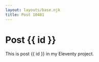 ```yaml
---
layout: layouts/base.njk
title: Post 10481
---
```


# Post {{ id }}

This is post {{ id }} in my Eleventy project.

